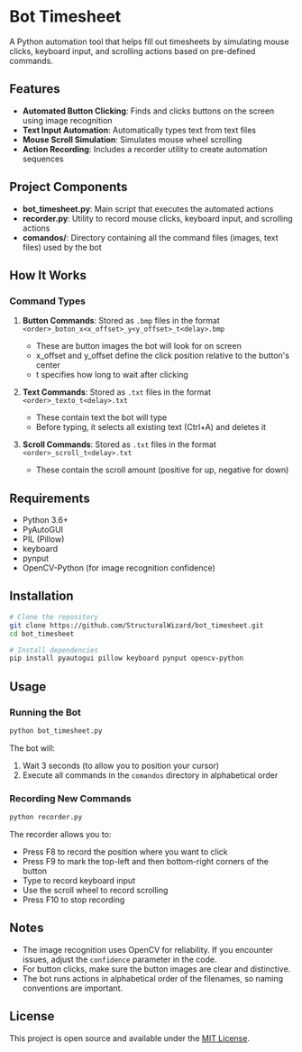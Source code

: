 # Bot Timesheet

A Python automation tool that helps fill out timesheets by simulating mouse clicks, keyboard input, and scrolling actions based on pre-defined commands.

## Features

- **Automated Button Clicking**: Finds and clicks buttons on the screen using image recognition
- **Text Input Automation**: Automatically types text from text files
- **Mouse Scroll Simulation**: Simulates mouse wheel scrolling
- **Action Recording**: Includes a recorder utility to create automation sequences

## Project Components

- **bot_timesheet.py**: Main script that executes the automated actions
- **recorder.py**: Utility to record mouse clicks, keyboard input, and scrolling actions
- **comandos/**: Directory containing all the command files (images, text files) used by the bot

## How It Works

### Command Types

1. **Button Commands**: Stored as `.bmp` files in the format `<order>_boton_x<x_offset>_y<y_offset>_t<delay>.bmp`
   - These are button images the bot will look for on screen
   - x_offset and y_offset define the click position relative to the button's center
   - t<delay> specifies how long to wait after clicking

2. **Text Commands**: Stored as `.txt` files in the format `<order>_texto_t<delay>.txt`
   - These contain text the bot will type
   - Before typing, it selects all existing text (Ctrl+A) and deletes it

3. **Scroll Commands**: Stored as `.txt` files in the format `<order>_scroll_t<delay>.txt`
   - These contain the scroll amount (positive for up, negative for down)

## Requirements

- Python 3.6+
- PyAutoGUI
- PIL (Pillow)
- keyboard
- pynput
- OpenCV-Python (for image recognition confidence)

## Installation

```bash
# Clone the repository
git clone https://github.com/StructuralWizard/bot_timesheet.git
cd bot_timesheet

# Install dependencies
pip install pyautogui pillow keyboard pynput opencv-python
```

## Usage

### Running the Bot

```bash
python bot_timesheet.py
```

The bot will:
1. Wait 3 seconds (to allow you to position your cursor)
2. Execute all commands in the `comandos` directory in alphabetical order

### Recording New Commands

```bash
python recorder.py
```

The recorder allows you to:
- Press F8 to record the position where you want to click
- Press F9 to mark the top-left and then bottom-right corners of the button
- Type to record keyboard input
- Use the scroll wheel to record scrolling
- Press F10 to stop recording

## Notes

- The image recognition uses OpenCV for reliability. If you encounter issues, adjust the `confidence` parameter in the code.
- For button clicks, make sure the button images are clear and distinctive.
- The bot runs actions in alphabetical order of the filenames, so naming conventions are important.

## License

This project is open source and available under the [MIT License](LICENSE).
